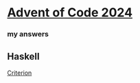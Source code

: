 # [Advent of Code 2024](https://adventofcode.com/2024)
### my answers

## Haskell

[Criterion](aoc2024-bench.html)
